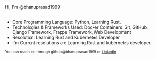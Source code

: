 Hi, I'm @bhanuprasad1999<br><br>
- Core Programming Language: Python, Learning Rust.
- Technologies & Frameworks Used: Docker Containers, Git, GitHub, Django Framework, Frappe Framework, Web Development
- Resolution: Learning Rust and Kubernetes Developer
- I'm Current resolutions are Learning Rust and kubernetes developer.

<small>
You can reach me through github @bhanuprasad1999 or <a href="https:/www.linkedin.com/in/bhanu-prasad-ch-3bb543207">Linkedln</a>
</small>
